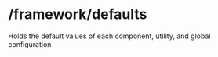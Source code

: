 # /framework/defaults

Holds the default values of each component, utility, and global configuration